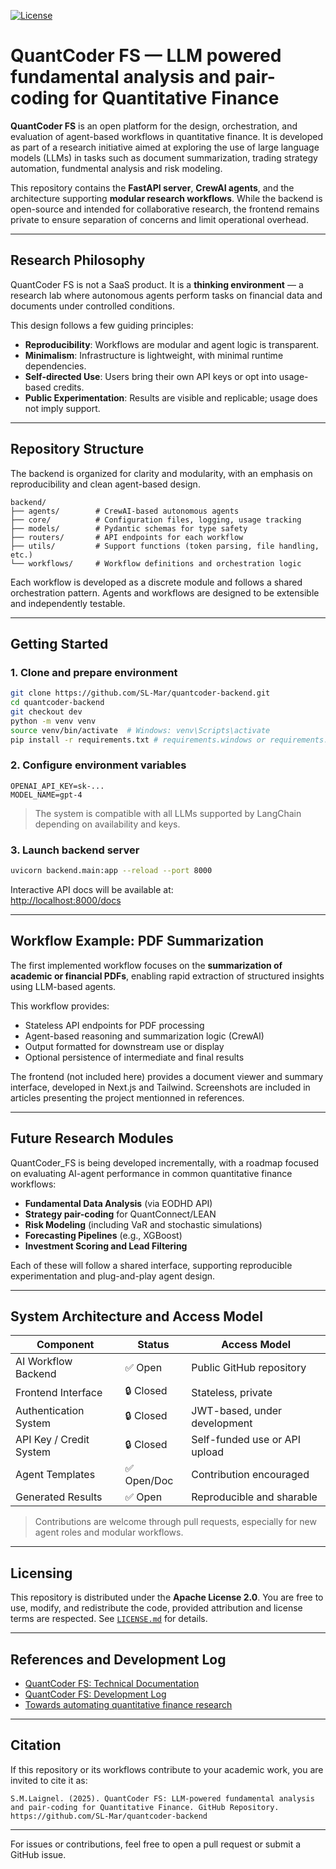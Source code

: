 [![License](https://img.shields.io/badge/License-Apache%202.0-blue.svg)](https://opensource.org/licenses/Apache-2.0)

# QuantCoder FS — LLM powered fundamental analysis and pair-coding for Quantitative Finance

**QuantCoder FS** is an open platform for the design, orchestration, and evaluation of agent-based workflows in quantitative finance. It is developed as part of a research initiative aimed at exploring the use of large language models (LLMs) in tasks such as document summarization, trading strategy automation, fundmental analysis and risk modeling.

This repository contains the **FastAPI server**, **CrewAI agents**, and the architecture supporting **modular research workflows**. While the backend is open-source and intended for collaborative research, the frontend remains private to ensure separation of concerns and limit operational overhead.

---

## Research Philosophy

QuantCoder FS is not a SaaS product. It is a **thinking environment** — a research lab where autonomous agents perform tasks on financial data and documents under controlled conditions.

This design follows a few guiding principles:

- **Reproducibility**: Workflows are modular and agent logic is transparent.
- **Minimalism**: Infrastructure is lightweight, with minimal runtime dependencies.
- **Self-directed Use**: Users bring their own API keys or opt into usage-based credits.
- **Public Experimentation**: Results are visible and replicable; usage does not imply support.

---

## Repository Structure

The backend is organized for clarity and modularity, with an emphasis on reproducibility and clean agent-based design.

```
backend/
├── agents/        # CrewAI-based autonomous agents
├── core/          # Configuration files, logging, usage tracking
├── models/        # Pydantic schemas for type safety
├── routers/       # API endpoints for each workflow
├── utils/         # Support functions (token parsing, file handling, etc.)
└── workflows/     # Workflow definitions and orchestration logic
```

Each workflow is developed as a discrete module and follows a shared orchestration pattern. Agents and workflows are designed to be extensible and independently testable.

---

## Getting Started

### 1. Clone and prepare environment

```bash
git clone https://github.com/SL-Mar/quantcoder-backend.git
cd quantcoder-backend
git checkout dev
python -m venv venv
source venv/bin/activate  # Windows: venv\Scripts\activate
pip install -r requirements.txt # requirements.windows or requirements.linux
```

### 2. Configure environment variables

```env
OPENAI_API_KEY=sk-...
MODEL_NAME=gpt-4
```

> The system is compatible with all LLMs supported by LangChain depending on availability and keys.

### 3. Launch backend server

```bash
uvicorn backend.main:app --reload --port 8000
```

Interactive API docs will be available at:  
[http://localhost:8000/docs](http://localhost:8000/docs)

---

## Workflow Example: PDF Summarization

The first implemented workflow focuses on the **summarization of academic or financial PDFs**, enabling rapid extraction of structured insights using LLM-based agents.

This workflow provides:

- Stateless API endpoints for PDF processing
- Agent-based reasoning and summarization logic (CrewAI)
- Output formatted for downstream use or display
- Optional persistence of intermediate and final results

The frontend (not included here) provides a document viewer and summary interface, developed in Next.js and Tailwind. Screenshots are included in articles presenting the project mentionned in references. 

---

## Future Research Modules

QuantCoder_FS is being developed incrementally, with a roadmap focused on evaluating AI-agent performance in common quantitative finance workflows:

- **Fundamental Data Analysis** (via EODHD API)
- **Strategy pair-coding** for QuantConnect/LEAN
- **Risk Modeling** (including VaR and stochastic simulations)
- **Forecasting Pipelines** (e.g., XGBoost)
- **Investment Scoring and Lead Filtering**

Each of these will follow a shared interface, supporting reproducible experimentation and plug-and-play agent design.

---

## System Architecture and Access Model

| Component               | Status      | Access Model                |
|------------------------|-------------|-----------------------------|
| AI Workflow Backend    | ✅ Open      | Public GitHub repository    |
| Frontend Interface     | 🔒 Closed    | Stateless, private          |
| Authentication System  | 🔒 Closed    | JWT-based, under development |
| API Key / Credit System| 🔒 Closed    | Self-funded use or API upload |
| Agent Templates         | ✅ Open/Doc | Contribution encouraged     |
| Generated Results       | ✅ Open      | Reproducible and sharable   |

> Contributions are welcome through pull requests, especially for new agent roles and modular workflows.

---

## Licensing

This repository is distributed under the **Apache License 2.0**. You are free to use, modify, and redistribute the code, provided attribution and license terms are respected. See [`LICENSE.md`](LICENSE.md) for details.

---

## References and Development Log

- [QuantCoder FS: Technical Documentation](https://medium.com/@sl_mar/quantcoder-fs-documentation-6fc79915e287)
- [QuantCoder FS: Development Log](https://medium.com/@sl_mar/quantcoder-fs-development-log-1b3b7e8c23de)
- [Towards automating quantitative finance research](https://medium.com/ai-advances/towards-automating-quantitative-finance-research-c868a2a6477e)

---

## Citation

If this repository or its workflows contribute to your academic work, you are invited to cite it as:

```
S.M.Laignel. (2025). QuantCoder FS: LLM-powered fundamental analysis and pair-coding for Quantitative Finance. GitHub Repository. https://github.com/SL-Mar/quantcoder-backend
```
---

For issues or contributions, feel free to open a pull request or submit a GitHub issue. 


